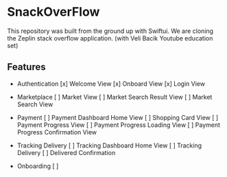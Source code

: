 # SnackOverFlow
 
This repository was built from the ground up with Swiftui. We are cloning the Zeplin stack overflow application. (with Veli Bacik Youtube education set)

## Features

- Authentication
[x] Welcome View
[x] Onboard View
[x] Login View

- Marketplace
[ ] Market View
[ ] Market Search Result View
[ ] Market Search View

- Payment
[ ] Payment Dashboard Home View
[ ] Shopping Card View
[ ] Payment Progress View
[ ] Payment Progress Loading View
[ ] Payment Progress Confirmation View

- Tracking Delivery
[ ] Tracking Dashboard Home View
[ ] Tracking Delivery
[ ] Delivered Confirmation

- Onboarding
[ ] 

